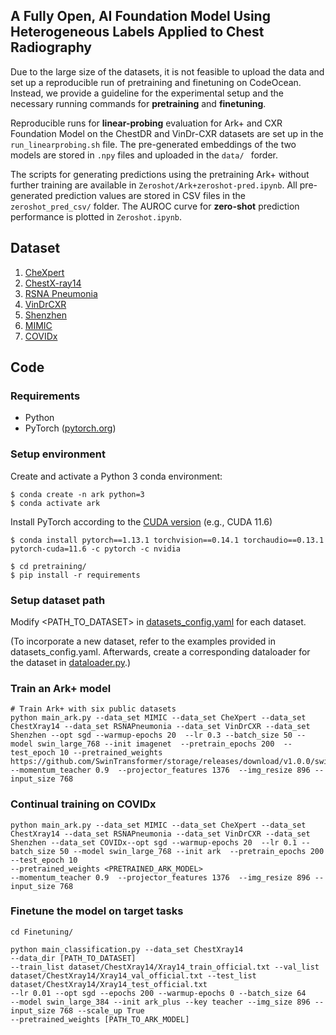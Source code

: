 ## A Fully Open, AI Foundation Model Using Heterogeneous Labels Applied to Chest Radiography

Due to the large size of the datasets, it is not feasible to upload the data and set up a reproducible run of pretraining and finetuning on CodeOcean. Instead, we provide a guideline for the experimental setup and the necessary running commands for **pretraining** and **finetuning**. 

Reproducible runs for **linear-probing** evaluation for Ark+ and CXR Foundation Model on the ChestDR and VinDr-CXR datasets are set up in the `run_linearprobing.sh` file. The pre-generated embeddings of the two models are stored in `.npy` files and uploaded in the `data/ ` forder.

The scripts for generating predictions using the pretraining Ark+ without further training are available in `Zeroshot/Ark+zeroshot-pred.ipynb`. All pre-generated prediction values are stored in CSV files in the `zeroshot_pred_csv/` folder. The AUROC curve for **zero-shot** prediction performance is plotted in `Zeroshot.ipynb`.



## Dataset
1. [CheXpert](https://stanfordmlgroup.github.io/competitions/chexpert/)
2. [ChestX-ray14](https://nihcc.app.box.com/v/ChestXray-NIHCC)
3. [RSNA Pneumonia](https://www.kaggle.com/c/rsna-pneumonia-detection-challenge)
4. [VinDrCXR](https://vindr.ai/datasets/cxr)
5. [Shenzhen](https://lhncbc.nlm.nih.gov/LHC-downloads/downloads.html#tuberculosis-image-data-sets)
6. [MIMIC](https://physionet.org/content/mimic-cxr/2.0.0/)
7. [COVIDx](https://www.kaggle.com/datasets/andyczhao/covidx-cxr2)

## Code
### Requirements
+ Python
+ PyTorch ([pytorch.org](http://pytorch.org))
### Setup environment 
Create and activate a Python 3 conda environment:
```
$ conda create -n ark python=3
$ conda activate ark
```
Install PyTorch according to the [CUDA version](https://pytorch.org/get-started/previous-versions/) (e.g., CUDA 11.6)
```
$ conda install pytorch==1.13.1 torchvision==0.14.1 torchaudio==0.13.1 pytorch-cuda=11.6 -c pytorch -c nvidia

$ cd pretraining/
$ pip install -r requirements
```

### Setup dataset path
Modify <PATH_TO_DATASET> in [datasets_config.yaml](./datasets_config.yaml) for each dataset.

(To incorporate a new dataset, refer to the examples provided in datasets_config.yaml. Afterwards, create a corresponding dataloader for the dataset in [dataloader.py](./dataloader.py).)

### Train an Ark+ model
```
# Train Ark+ with six public datasets
python main_ark.py --data_set MIMIC --data_set CheXpert --data_set ChestXray14 --data_set RSNAPneumonia --data_set VinDrCXR --data_set Shenzhen --opt sgd --warmup-epochs 20  --lr 0.3 --batch_size 50 --model swin_large_768 --init imagenet  --pretrain_epochs 200  --test_epoch 10 --pretrained_weights https://github.com/SwinTransformer/storage/releases/download/v1.0.0/swin_large_patch4_window12_384_22kto1k.pth --momentum_teacher 0.9  --projector_features 1376  --img_resize 896 --input_size 768

```

### Continual training on COVIDx
```
python main_ark.py --data_set MIMIC --data_set CheXpert --data_set ChestXray14 --data_set RSNAPneumonia --data_set VinDrCXR --data_set Shenzhen --data_set COVIDx--opt sgd --warmup-epochs 20  --lr 0.1 --batch_size 50 --model swin_large_768 --init ark  --pretrain_epochs 200  --test_epoch 10 
--pretrained_weights <PRETRAINED_ARK_MODEL>
--momentum_teacher 0.9  --projector_features 1376  --img_resize 896 --input_size 768
```


### Finetune the model on target tasks

```
cd Finetuning/

python main_classification.py --data_set ChestXray14 
--data_dir [PATH_TO_DATASET] 
--train_list dataset/ChestXray14/Xray14_train_official.txt --val_list dataset/ChestXray14/Xray14_val_official.txt --test_list dataset/ChestXray14/Xray14_test_official.txt 
--lr 0.01 --opt sgd --epochs 200 --warmup-epochs 0 --batch_size 64 
--model swin_large_384 --init ark_plus --key teacher --img_size 896 --input_size 768 --scale_up True
--pretrained_weights [PATH_TO_ARK_MODEL]
```


